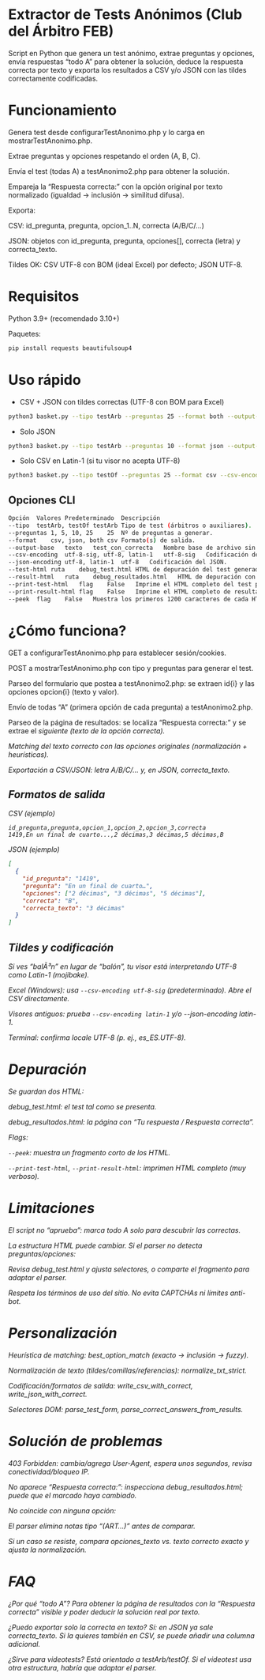 # Extractor de Tests Anónimos (Club del Árbitro FEB)

Script en Python que genera un test anónimo, extrae preguntas y opciones, envía respuestas “todo A” para obtener la solución, deduce la respuesta correcta por texto y exporta los resultados a CSV y/o JSON con las tildes correctamente codificadas.

# Funcionamiento

Genera test desde configurarTestAnonimo.php y lo carga en mostrarTestAnonimo.php.

Extrae preguntas y opciones respetando el orden (A, B, C).

Envía el test (todas A) a testAnonimo2.php para obtener la solución.

Empareja la “Respuesta correcta:” con la opción original por texto normalizado
(igualdad → inclusión → similitud difusa).

Exporta:

CSV: id_pregunta, pregunta, opcion_1..N, correcta (A/B/C/...)

JSON: objetos con id_pregunta, pregunta, opciones[], correcta (letra) y correcta_texto.

Tildes OK: CSV UTF-8 con BOM (ideal Excel) por defecto; JSON UTF-8.

# Requisitos

Python 3.9+ (recomendado 3.10+)

Paquetes:

```bash
pip install requests beautifulsoup4
```

# Uso rápido

- CSV + JSON con tildes correctas (UTF-8 con BOM para Excel)

```bash
python3 basket.py --tipo testArb --preguntas 25 --format both --output-base resultados
```

- Solo JSON

```bash
python3 basket.py --tipo testArb --preguntas 10 --format json --output-base arbitro_10
```

- Solo CSV en Latin-1 (si tu visor no acepta UTF-8)

```bash
python3 basket.py --tipo testOf --preguntas 25 --format csv --csv-encoding latin-1
```

## Opciones CLI

```bash
Opción	Valores	Predeterminado	Descripción
--tipo	testArb, testOf	testArb	Tipo de test (árbitros o auxiliares).
--preguntas	1, 5, 10, 25	25	Nº de preguntas a generar.
--format	csv, json, both	csv	Formato(s) de salida.
--output-base	texto	test_con_correcta	Nombre base de archivo sin extensión.
--csv-encoding	utf-8-sig, utf-8, latin-1	utf-8-sig	Codificación del CSV (UTF-8 con BOM recomendado para Excel).
--json-encoding	utf-8, latin-1	utf-8	Codificación del JSON.
--test-html	ruta	debug_test.html	HTML de depuración del test generado.
--result-html	ruta	debug_resultados.html	HTML de depuración con las correcciones.
--print-test-html	flag	False	Imprime el HTML completo del test por consola.
--print-result-html	flag	False	Imprime el HTML completo de resultados por consola.
--peek	flag	False	Muestra los primeros 1200 caracteres de cada HTML.
```

# ¿Cómo funciona?

GET a configurarTestAnonimo.php para establecer sesión/cookies.

POST a mostrarTestAnonimo.php con tipo y preguntas para generar el test.

Parseo del formulario que postea a testAnonimo2.php: se extraen id{i} y las opciones opcion{i} (texto y valor).

Envío de todas “A” (primera opción de cada pregunta) a testAnonimo2.php.

Parseo de la página de resultados: se localiza “Respuesta correcta:” y se extrae el <i> siguiente (texto de la opción correcta).

Matching del texto correcto con las opciones originales (normalización + heurísticas).

Exportación a CSV/JSON: letra A/B/C/… y, en JSON, correcta_texto.

## Formatos de salida

CSV (ejemplo)

```csv
id_pregunta,pregunta,opcion_1,opcion_2,opcion_3,correcta
1419,En un final de cuarto...,2 décimas,3 décimas,5 décimas,B
```

JSON (ejemplo)

```json
[
  {
    "id_pregunta": "1419",
    "pregunta": "En un final de cuarto…",
    "opciones": ["2 décimas", "3 décimas", "5 décimas"],
    "correcta": "B",
    "correcta_texto": "3 décimas"
  }
]
```

## Tildes y codificación

Si ves “balÃ³n” en lugar de “balón”, tu visor está interpretando UTF-8 como Latin-1 (mojibake).

Excel (Windows): usa `--csv-encoding utf-8-sig` (predeterminado). Abre el CSV directamente.

Visores antiguos: prueba `--csv-encoding latin-1` y/o --json-encoding latin-1.

Terminal: confirma locale UTF-8 (p. ej., es_ES.UTF-8).

# Depuración

Se guardan dos HTML:

debug_test.html: el test tal como se presenta.

debug_resultados.html: la página con “Tu respuesta / Respuesta correcta”.

Flags:

`--peek`: muestra un fragmento corto de los HTML.

`--print-test-html`, `--print-result-html`: imprimen HTML completo (muy verboso).

# Limitaciones

El script no “aprueba”: marca todo A solo para descubrir las correctas.

La estructura HTML puede cambiar. Si el parser no detecta preguntas/opciones:

Revisa debug_test.html y ajusta selectores, o comparte el fragmento para adaptar el parser.

Respeta los términos de uso del sitio. No evita CAPTCHAs ni límites anti-bot.

# Personalización

Heurística de matching: best_option_match (exacto → inclusión → fuzzy).

Normalización de texto (tildes/comillas/referencias): normalize_txt_strict.

Codificación/formatos de salida: write_csv_with_correct, write_json_with_correct.

Selectores DOM: parse_test_form, parse_correct_answers_from_results.

# Solución de problemas

403 Forbidden: cambia/agrega User-Agent, espera unos segundos, revisa conectividad/bloqueo IP.

No aparece “Respuesta correcta:”: inspecciona debug_resultados.html; puede que el marcado haya cambiado.

No coincide con ninguna opción:

El parser elimina notas tipo “(ART…)” antes de comparar.

Si un caso se resiste, compara opciones_texto vs. texto correcto exacto y ajusta la normalización.


# FAQ

¿Por qué “todo A”?
Para obtener la página de resultados con la “Respuesta correcta” visible y poder deducir la solución real por texto.

¿Puedo exportar solo la correcta en texto?
Sí: en JSON ya sale correcta_texto. Si la quieres también en CSV, se puede añadir una columna adicional.

¿Sirve para videotests?
Está orientado a testArb/testOf. Si el videotest usa otra estructura, habría que adaptar el parser.
